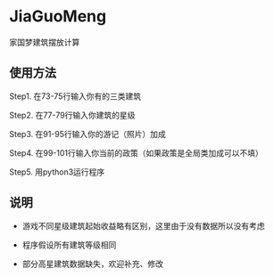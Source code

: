 # JiaGuoMeng
家国梦建筑摆放计算

## 使用方法

Step1. 在73-75行输入你有的三类建筑

Step2. 在77-79行输入你建筑的星级

Step3. 在91-95行输入你的游记（照片）加成

Step4. 在99-101行输入你当前的政策（如果政策是全局类加成可以不填）

Step5. 用python3运行程序

## 说明

- 游戏不同星级建筑起始收益略有区别，这里由于没有数据所以没有考虑

- 程序假设所有建筑等级相同

- 部分高星建筑数据缺失，欢迎补充、修改
